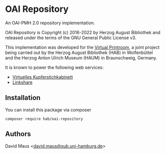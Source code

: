 OAI Repository
==

An OAI-PMH 2.0 repository implementation.

OAI Repository is Copyright (c) 2016-2022 by Herzog August Bibliothek and released under the terms of the GNU General
Public License v3.

This implementation was developed for the [Virtual Printroom](http://www.virtuelles-kupferstichkabinett.de), a joint
project being carried out by the Herzog August Bibliothek (HAB) in Wolfenbüttel and the Herzog Anton Ulrich Museum
(HAUM) in Braunschweig, Germany.

It is known to power the following web services:

- [Virtuelles Kupferstichkabinett](http://www.virtuelles-kupferstichkabinett.de/service/oai/?verb=Identify)
- [Linkshare](https://linkshare.sub.uni-hamburg.de/oai?verb=Identify)

## Installation

You can install this package via composer

```
composer require hab/oai-repository
```

## Authors

David Maus &lt;david.maus@sub.uni-hamburg.de&gt;
